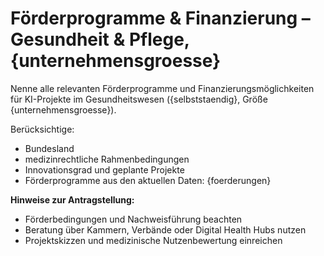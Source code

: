 # Förderprogramme & Finanzierung – Gesundheit & Pflege, {unternehmensgroesse}

Nenne alle relevanten Förderprogramme und Finanzierungsmöglichkeiten für KI-Projekte im Gesundheitswesen ({selbststaendig}, Größe {unternehmensgroesse}).

Berücksichtige:
- Bundesland
- medizinrechtliche Rahmenbedingungen
- Innovationsgrad und geplante Projekte
- Förderprogramme aus den aktuellen Daten:
{foerderungen}

**Hinweise zur Antragstellung:**  
- Förderbedingungen und Nachweisführung beachten  
- Beratung über Kammern, Verbände oder Digital Health Hubs nutzen  
- Projektskizzen und medizinische Nutzenbewertung einreichen
